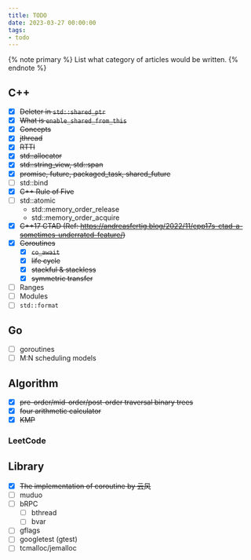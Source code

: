 ```yaml
---
title: TODO
date: 2023-03-27 00:00:00
tags:
- todo
---
```


{% note primary %}
List what category of articles would be written.
{% endnote %}

## C++

- [x] ~~Deleter in `std::shared_ptr`~~
- [x] ~~What is `enable_shared_from_this`~~
- [x] ~~Concepts~~
- [x] ~~jthread~~
- [x] ~~RTTI~~
- [x] ~~std::allocator~~
- [x] ~~std::string_view, std::span~~
- [x] ~~promise, future, packaged_task, shared_future~~
- [ ] std::bind
- [x] ~~C++ Rule of Five~~
- [ ] std::atomic
  - std::memory_order_release
  - std::memory_order_acquire
- [x] ~~C++17 CTAD (Ref: <https://andreasfertig.blog/2022/11/cpp17s-ctad-a-sometimes-underrated-feature/>)~~
- [x] ~~Coroutines~~
  - [x] ~~`co_await`~~
  - [x] ~~life cycle~~
  - [x] ~~stackful & stackless~~
  - [x] ~~symmetric transfer~~
- [ ] Ranges
- [ ] Modules
- [ ] `std::format`

## Go

- [ ] goroutines
- [ ] M:N scheduling models

## Algorithm

- [x] ~~pre-order/mid-order/post-order traversal binary trees~~
- [x] ~~four arithmetic calculator~~
- [x] ~~KMP~~

### LeetCode

## Library

- [x] ~~The implementation of coroutine by 云风~~
- [ ] muduo
- [ ] bRPC
  - [ ] bthread
  - [ ] bvar
- [ ] gflags
- [ ] googletest (gtest)
- [ ] tcmalloc/jemalloc

